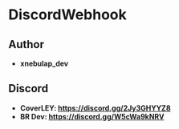 # DiscordWebhook

## Author
* **xnebulap_dev**

## Discord
* **CoverLEY: https://discord.gg/2Jy3GHYYZ8**
* **BR Dev: https://discord.gg/W5cWa9kNRV**
